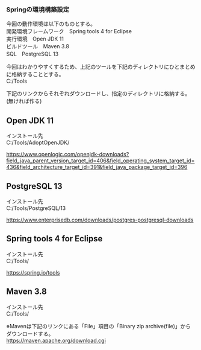 ### Springの環境構築設定

今回の動作環境は以下のものとする。  
開発環境フレームワーク　Spring tools 4 for Eclipse  
実行環境　Open JDK 11  
ビルドツール　Maven 3.8   
SQL　PostgreSQL 13  

今回はわかりやすくするため、上記のツールを下記のディレクトリにひとまとめに格納することとする。  
C:/Tools  

下記のリンクからそれぞれダウンロードし、指定のディレクトリに格納する。(無ければ作る)  
  
## Open JDK 11  
インストール先  
C:/Tools/AdoptOpenJDK/  
  
https://www.openlogic.com/openjdk-downloads?field_java_parent_version_target_id=406&field_operating_system_target_id=436&field_architecture_target_id=391&field_java_package_target_id=396  

## PostgreSQL 13  
インストール先  
C:/Tools/PostgreSQL/13  
  
https://www.enterprisedb.com/downloads/postgres-postgresql-downloads  
  
## Spring tools 4 for Eclipse  
インストール先  
C:/Tools/  

https://spring.io/tools
  
## Maven 3.8  
インストール先  
C:/Tools/  

※Mavenは下記のリンクにある「File」項目の「Binary zip archive(file)」からダウンロードする。  
https://maven.apache.org/download.cgi  
